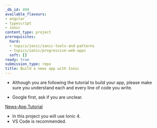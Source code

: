 ```yaml
---
_db_id: 494
available_flavours:
- angular
- typescript
- ionic
content_type: project
prerequisites:
  hard:
  - topics/ionic/ionic-tools-and-patterns
  - topics/ionic/progressive-web-apps
  soft: []
ready: true
submission_type: repo
title: Build a news app with Ionic
---
```


- Although you are following the tutorial to build your app, please make sure you understand each and every line of code you write.

- Google first, ask if you are unclear.

[News-App Tutorial](https://www.sitepoint.com/ionic-4-angular-build-app/)

- In this project you will use Ionic 4.
- VS Code is recommended.
